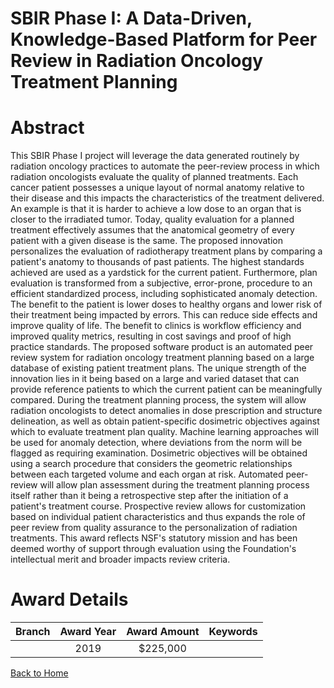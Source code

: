 
SBIR Phase I: A Data-Driven, Knowledge-Based Platform for Peer Review in Radiation Oncology Treatment Planning
==============================================================================================================

# Abstract


This SBIR Phase I project will leverage the data generated routinely by radiation oncology practices to automate the peer-review process in which radiation oncologists evaluate the quality of planned treatments. Each cancer patient possesses a unique layout of normal anatomy relative to their disease and this impacts the characteristics of the treatment delivered. An example is that it is harder to achieve a low dose to an organ that is closer to the irradiated tumor. Today, quality evaluation for a planned treatment effectively assumes that the anatomical geometry of every patient with a given disease is the same. The proposed innovation personalizes the evaluation of radiotherapy treatment plans by comparing a patient's anatomy to thousands of past patients. The highest standards achieved are used as a yardstick for the current patient. Furthermore, plan evaluation is transformed from a subjective, error-prone, procedure to an efficient standardized process, including sophisticated anomaly detection. The benefit to the patient is lower doses to healthy organs and lower risk of their treatment being impacted by errors. This can reduce side effects and improve quality of life. The benefit to clinics is workflow efficiency and improved quality metrics, resulting in cost savings and proof of high practice standards. The proposed software product is an automated peer review system for radiation oncology treatment planning based on a large database of existing patient treatment plans. The unique strength of the innovation lies in it being based on a large and varied dataset that can provide reference patients to which the current patient can be meaningfully compared. During the treatment planning process, the system will allow radiation oncologists to detect anomalies in dose prescription and structure delineation, as well as obtain patient-specific dosimetric objectives against which to evaluate treatment plan quality. Machine learning approaches will be used for anomaly detection, where deviations from the norm will be flagged as requiring examination. Dosimetric objectives will be obtained using a search procedure that considers the geometric relationships between each targeted volume and each organ at risk. Automated peer-review will allow plan assessment during the treatment planning process itself rather than it being a retrospective step after the initiation of a patient's treatment course. Prospective review allows for customization based on individual patient characteristics and thus expands the role of peer review from quality assurance to the personalization of radiation treatments. This award reflects NSF's statutory mission and has been deemed worthy of support through evaluation using the Foundation's intellectual merit and broader impacts review criteria.  

# Award Details

|Branch|Award Year|Award Amount|Keywords|
| :---: | :---: | :---: | :---: |
||2019|$225,000||
  
  


[Back to Home](https://github.com/chrischow/dod_sbir_awards#477)